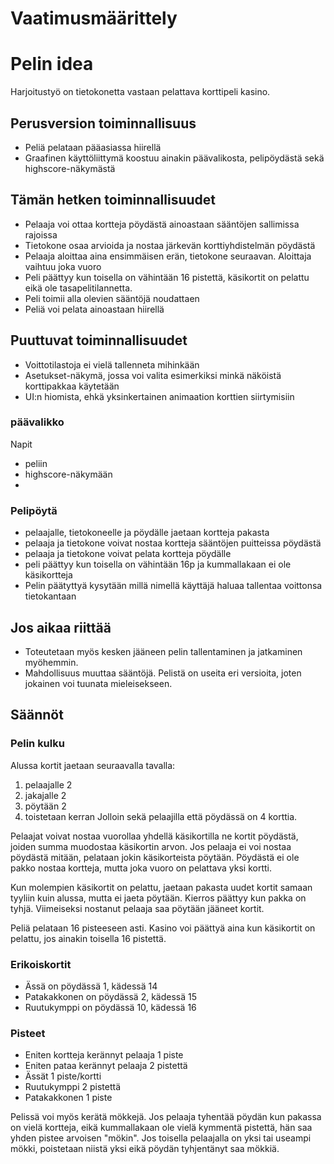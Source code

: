 # Vaatimusmäärittely

# Pelin idea

Harjoitustyö on tietokonetta vastaan pelattava korttipeli kasino. 

## Perusversion toiminnallisuus

- Peliä pelataan pääasiassa hiirellä 
- Graafinen käyttöliittymä koostuu ainakin päävalikosta, pelipöydästä sekä highscore-näkymästä

## Tämän hetken toiminnallisuudet

- Pelaaja voi ottaa kortteja pöydästä ainoastaan sääntöjen sallimissa rajoissa
- Tietokone osaa arvioida ja nostaa järkevän korttiyhdistelmän pöydästä
- Pelaaja aloittaa aina ensimmäisen erän, tietokone seuraavan. Aloittaja vaihtuu joka vuoro
- Peli päättyy kun toisella on vähintään 16 pistettä, käsikortit on pelattu eikä ole tasapelitilannetta.
- Peli toimii alla olevien sääntöjä noudattaen
- Peliä voi pelata ainoastaan hiirellä

## Puuttuvat toiminnallisuudet
 
 - Voittotilastoja ei vielä tallenneta mihinkään
 - Asetukset-näkymä, jossa voi valita esimerkiksi minkä näköistä korttipakkaa käytetään
 - UI:n hiomista, ehkä yksinkertainen animaation korttien siirtymisiin

### päävalikko
Napit
- peliin
- highscore-näkymään
- 
### Pelipöytä

- pelaajalle, tietokoneelle ja pöydälle jaetaan kortteja pakasta
- pelaaja ja tietokone voivat nostaa kortteja sääntöjen puitteissa pöydästä
- pelaaja ja tietokone voivat pelata kortteja pöydälle
- peli päättyy kun toisella on vähintään 16p ja kummallakaan ei ole käsikortteja
- Pelin päätyttyä kysytään millä nimellä käyttäjä haluaa tallentaa voittonsa tietokantaan

## Jos aikaa riittää

- Toteutetaan myös kesken jääneen pelin tallentaminen ja jatkaminen myöhemmin.
- Mahdollisuus muuttaa sääntöjä. Pelistä on useita eri versioita, joten jokainen voi tuunata mieleisekseen.

## Säännöt

### Pelin kulku

Alussa kortit jaetaan seuraavalla tavalla:
1. pelaajalle 2
2. jakajalle 2
3. pöytään 2
4. toistetaan kerran
Jolloin sekä pelaajilla että pöydässä on 4 korttia.

Pelaajat voivat nostaa vuorollaa yhdellä käsikortilla ne kortit pöydästä, joiden summa muodostaa käsikortin arvon.
Jos pelaaja ei voi nostaa pöydästä mitään, pelataan jokin käsikorteista pöytään.
Pöydästä ei ole pakko nostaa kortteja, mutta joka vuoro on pelattava yksi kortti.

Kun molempien käsikortit on pelattu, jaetaan pakasta uudet kortit samaan tyyliin kuin alussa, mutta ei jaeta pöytään.
Kierros päättyy kun pakka on tyhjä. Viimeiseksi nostanut pelaaja saa pöytään jääneet kortit.

Peliä pelataan 16 pisteeseen asti. Kasino voi päättyä aina kun käsikortit on pelattu, jos ainakin toisella 16 pistettä.

### Erikoiskortit

- Ässä on pöydässä 1, kädessä 14
- Patakakkonen on pöydässä 2, kädessä 15
- Ruutukymppi on pöydässä 10, kädessä 16

### Pisteet

- Eniten kortteja kerännyt pelaaja  1 piste
- Eniten pataa kerännyt pelaaja     2 pistettä
- Ässät                             1 piste/kortti
- Ruutukymppi                       2 pistettä
- Patakakkonen                      1 piste

Pelissä voi myös kerätä mökkejä. Jos pelaaja tyhentää pöydän kun pakassa on vielä kortteja, eikä kummallakaan ole vielä kymmentä pistettä, hän saa yhden pistee arvoisen "mökin".
Jos toisella pelaajalla on yksi tai useampi mökki, poistetaan niistä yksi eikä pöydän tyhjentänyt saa mökkiä.
